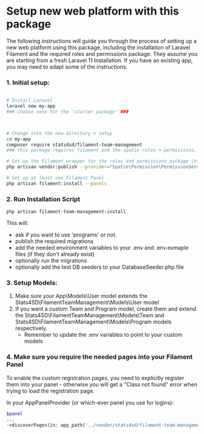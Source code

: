 # Setup new web platform with this package

The following instructions will guide you through the process of setting up a new web platform using this package, including the installation of Laravel Filament and the required roles and permissions package. They 
 assume you are starting from a fresh Laravel 11 Installation. If you have an existing app, you may need to adapt some of the instructions.


###  1. Initial setup:

```bash

# Install Laravel
laravel new my-app 
### choose none for the 'starter package' ### 



# Change into the new directory + setup
cd my-app
composer require stats4sd/filament-team-management
### this package requires filament and the spatie roles + permissions, so they will be installed as dependencies ###

# Set up the Filament wrapper for the roles and permissions package (https://filamentphp.com/plugins/tharinda-rodrigo-spatie-roles-permissions)
php artisan vendor:publish --provider="Spatie\Permission\PermissionServiceProvider"

# Set up at least one Filament Panel
php artisan filament:install --panels

```

### 2. Run Installation Script

`php artisan filament-team-management:install`

This will:
- ask if you want to use 'programs' or not.
- publish the required migrations
- add the needed environment variables to your .env and .env.exmaple files (if they don't already exist)
- optionally run the migrations
- optionally add the test DB seeders to your DatabaseSeeder.php file

### 3. Setup Models:

1. Make sure your App\Models\User model extends the Stats4SD\FilamentTeamManagement\Models\User model
2. If you want a custom Team and Program model, create them and extend the Stats4SD\FilamentTeamManagement\Models\Team and Stats4SD\FilamentTeamManagement\Models\Program models respectively.
   - Remember to update the .env variables to point to your custom models

### 4. Make sure you require the needed pages into your Filament Panel

To enable the custom registration pages, you need to explicitly register them into your panel - otherwise you will get a "Class not found" error when trying to load the registration page. 

In your AppPanelProvider (or which-ever panel you use for logins):

```php
$panel
...
->discoverPages(in: app_path('../vendor/stats4sd/filament-team-management/src/Filament/App/Pages'), for: 'Stats4sd\\FilamentTeamManagement\\Filament\\App\\Pages')

```
